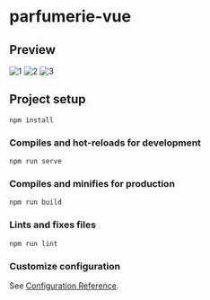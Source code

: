 # parfumerie-vue

## Preview

![1](https://s5.gifyu.com/images/109ce2f110789c36c.gif)
![2](https://s5.gifyu.com/images/3806b150fcf3dff6b.gif)
![3](https://s5.gifyu.com/images/cart.gif)


## Project setup
```
npm install
```

### Compiles and hot-reloads for development
```
npm run serve
```

### Compiles and minifies for production
```
npm run build
```

### Lints and fixes files
```
npm run lint
```

### Customize configuration
See [Configuration Reference](https://cli.vuejs.org/config/).
